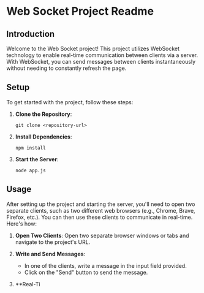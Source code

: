 # Web Socket Project Readme

## Introduction
Welcome to the Web Socket project! This project utilizes WebSocket technology to enable real-time communication between clients via a server. With WebSocket, you can send messages between clients instantaneously without needing to constantly refresh the page.

## Setup
To get started with the project, follow these steps:

1. **Clone the Repository**: 
    ```
    git clone <repository-url>
    ```

2. **Install Dependencies**: 
    ```
    npm install
    ```

3. **Start the Server**: 
    ```
    node app.js
    ```

## Usage
After setting up the project and starting the server, you'll need to open two separate clients, such as two different web browsers (e.g., Chrome, Brave, Firefox, etc.). You can then use these clients to communicate in real-time. Here's how:

1. **Open Two Clients**: Open two separate browser windows or tabs and navigate to the project's URL.

2. **Write and Send Messages**:
   - In one of the clients, write a message in the input field provided.
   - Click on the "Send" button to send the message.

3. **Real-Ti

